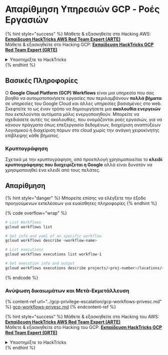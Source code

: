 # Απαρίθμηση Υπηρεσιών GCP - Ροές Εργασιών

{% hint style="success" %}
Μάθετε & εξασκηθείτε στο Hacking AWS:<img src="/.gitbook/assets/image.png" alt="" data-size="line">[**Εκπαίδευση HackTricks AWS Red Team Expert (ARTE)**](https://training.hacktricks.xyz/courses/arte)<img src="/.gitbook/assets/image.png" alt="" data-size="line">\
Μάθετε & εξασκηθείτε στο Hacking GCP: <img src="/.gitbook/assets/image (2).png" alt="" data-size="line">[**Εκπαίδευση HackTricks GCP Red Team Expert (GRTE)**<img src="/.gitbook/assets/image (2).png" alt="" data-size="line">](https://training.hacktricks.xyz/courses/grte)

<details>

<summary>Υποστηρίξτε το HackTricks</summary>

* Ελέγξτε τα [**σχέδια συνδρομής**](https://github.com/sponsors/carlospolop)!
* **Εγγραφείτε** στην 💬 [**ομάδα Discord**](https://discord.gg/hRep4RUj7f) ή στην [**ομάδα telegram**](https://t.me/peass) ή **ακολουθήστε** μας στο **Twitter** 🐦 [**@hacktricks\_live**](https://twitter.com/hacktricks\_live)**.**
* **Μοιραστείτε κόλπα χάκερ καταθέτοντας PRs** στα αποθετήρια [**HackTricks**](https://github.com/carlospolop/hacktricks) και [**HackTricks Cloud**](https://github.com/carlospolop/hacktricks-cloud).

</details>
{% endhint %}

## Βασικές Πληροφορίες

Ο **Google Cloud Platform (GCP) Workflows** είναι μια υπηρεσία που σας βοηθά να αυτοματοποιήσετε εργασίες που περιλαμβάνουν **πολλά βήματα** σε υπηρεσίες του Google Cloud και άλλες υπηρεσίες βασισμένες στο web. Σκεφτείτε το ως έναν τρόπο να δημιουργήσετε μια **ακολουθία ενεργειών** που εκτελούνται αυτόματα μόλις ενεργοποιηθούν. Μπορείτε να σχεδιάσετε αυτές τις ακολουθίες, που ονομάζονται ροές εργασιών, για να κάνουν πράγματα όπως επεξεργασία δεδομένων, διαχείριση αναπτύξεων λογισμικού ή διαχείριση πόρων στο cloud χωρίς την ανάγκη χειροκίνητης επίβλεψης κάθε βήματος.

### Κρυπτογράφηση

Σχετικά με την κρυπτογράφηση, από προεπιλογή χρησιμοποιείται το **κλειδί κρυπτογράφησης που διαχειρίζεται η Google** αλλά είναι δυνατόν να χρησιμοποιηθεί ένα κλειδί από τους πελάτες.

## Απαρίθμηση

{% hint style="danger" %}
Μπορείτε επίσης να ελέγξετε την έξοδο προηγούμενων εκτελέσεων για ευαίσθητες πληροφορίες
{% endhint %}

{% code overflow="wrap" %}
```bash
# List Workflows
gcloud workflows list

# Get info and yaml of an specific workflow
gcloud workflows describe <workflow-name>

# List executions
gcloud workflows executions list workflow-1

# Get execution info and output
gcloud workflows executions describe projects/<proj-number>/locations/<location>/workflows/<workflow-name>/executions/<execution-id>
```
{% endcode %}

### Ανύψωση δικαιωμάτων και Μετά-Εκμετάλλευση

{% content-ref url="../gcp-privilege-escalation/gcp-workflows-privesc.md" %}
[gcp-workflows-privesc.md](../gcp-privilege-escalation/gcp-workflows-privesc.md)
{% endcontent-ref %}

{% hint style="success" %}
Μάθετε & εξασκηθείτε στο Hacking του AWS:<img src="/.gitbook/assets/image.png" alt="" data-size="line">[**Εκπαίδευση HackTricks AWS Red Team Expert (ARTE)**](https://training.hacktricks.xyz/courses/arte)<img src="/.gitbook/assets/image.png" alt="" data-size="line">\
Μάθετε & εξασκηθείτε στο Hacking του GCP: <img src="/.gitbook/assets/image (2).png" alt="" data-size="line">[**Εκπαίδευση HackTricks GCP Red Team Expert (GRTE)**<img src="/.gitbook/assets/image (2).png" alt="" data-size="line">](https://training.hacktricks.xyz/courses/grte)

<details>

<summary>Υποστηρίξτε το HackTricks</summary>

* Ελέγξτε τα [**σχέδια συνδρομής**](https://github.com/sponsors/carlospolop)!
* **Εγγραφείτε** στην 💬 [**ομάδα Discord**](https://discord.gg/hRep4RUj7f) ή στην [**ομάδα telegram**](https://t.me/peass) ή **ακολουθήστε** μας στο **Twitter** 🐦 [**@hacktricks\_live**](https://twitter.com/hacktricks\_live)**.**
* **Μοιραστείτε κόλπα χάκινγκ υποβάλλοντας PRs** στα αποθετήρια [**HackTricks**](https://github.com/carlospolop/hacktricks) και [**HackTricks Cloud**](https://github.com/carlospolop/hacktricks-cloud).

</details>
{% endhint %}
